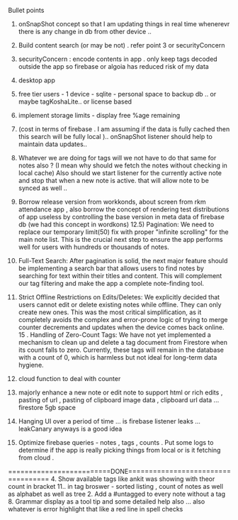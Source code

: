 Bullet points 
1. onSnapShot concept so that I am updating things in real time whenerevr there is any change in db from other device .. 
2. Build content search (or may be not) . refer point 3 or securityConcern
3. securityConcern : encode contents in app . only keep tags decoded outside the app so firebase or algoia has reduced risk of my data 
5. desktop app 
6. free tier users - 1 device - sqlite - personal space to backup db .. or maybe tagKoshaLite.. or license based
7. implement storage limits - display free %age remaining
9. (cost in terms of firebase . I am assuming if the data is fully cached then this search will be fully local ).. onSnapShot listener should help to maintain data updates..
10. Whatever we are doing for tags will we not have to do that same for notes also ? (I mean why should we fetch the notes without checking in local cache) Also should we start listener for the currently active note and stop that when a new note is active. that will allow note to be synced as well ..
12. Borrow release version from workkonds, about screen from rkm attendance app , also borrow the concept of rendering test distributions of app useless by controlling the base version in meta data of firebase db (we had this concept in wordkons)
12.5) Pagination: We need to replace our temporary limit(50) fix with proper "infinite scrolling" for the main note list. This is the crucial next step to ensure the app performs well for users with hundreds or thousands of notes.
13. Full-Text Search: After pagination is solid, the next major feature should be implementing a search bar that allows users to find notes by searching for text within their titles and content. This will complement our tag filtering and make the app a complete note-finding tool.

14. Strict Offline Restrictions on Edits/Deletes: We explicitly decided that users cannot edit or delete existing notes while offline. They can only create new ones. This was the most critical simplification, as it completely avoids the complex and error-prone logic of trying to merge counter decrements and updates when the device comes back online.
15 . Handling of Zero-Count Tags: We have not yet implemented a mechanism to clean up and delete a tag document from Firestore when its count falls to zero. Currently, these tags will remain in the database with a count of 0, which is harmless but not ideal for long-term data hygiene.
16. cloud function to deal with counter
17. majorly enhance a new note or edit note to support html or rich edits , pasting of url , pasting of clipboard image data , clipboard url data ... firestore 5gb space 
18. Hanging UI over a period of time ... is firebase listener leaks ... leakCanary anyways is a good idea 
19. Optimize firebase queries - notes , tags , counts . Put some logs to determine if the app is really picking things from local or is it fetching from cloud . 


=========================DONE===================================
4. Show available tags like ankit was showing with theor count in bracket
11.. in tag broswer - sorted listing , count of notes as well as alphabet as well as tree 
2. Add a #untagged to every note without a tag
8. Grammar display as a tool tip and some detailed help also ... also whatever is error highlight that like a red line in spell checks 
